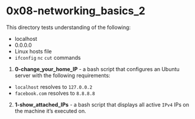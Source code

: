 # 0x08-networking_basics_2
This directory tests understanding of the following:
- localhost
- 0.0.0.0
- Linux hosts file
- `ifconfig` `nc` `cut` commands
1. **0-change_your_home_IP** - a bash script that configures an Ubuntu server with the following requirements:
- `localhost` resolves to `127.0.0.2`
- `facebook.com` resolves to `8.8.8.8`
2. **1-show_attached_IPs** - a bash script that displays all active `IPv4` IPs on the machine it’s executed on.
